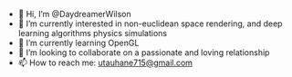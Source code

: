 - 👋 Hi, I’m @DaydreamerWilson
- 👀 I’m currently interested in non-euclidean space rendering, and deep learning algorithms physics simulations
- 🌱 I’m currently learning OpenGL
- 💞️ I’m looking to collaborate on a passionate and loving relationship
- 📫 How to reach me: utauhane715@gmail.com

<!---
DaydreamerWilson/DaydreamerWilson is a ✨ special ✨ repository because its `README.md` (this file) appears on your GitHub profile.
You can click the Preview link to take a look at your changes.
--->
